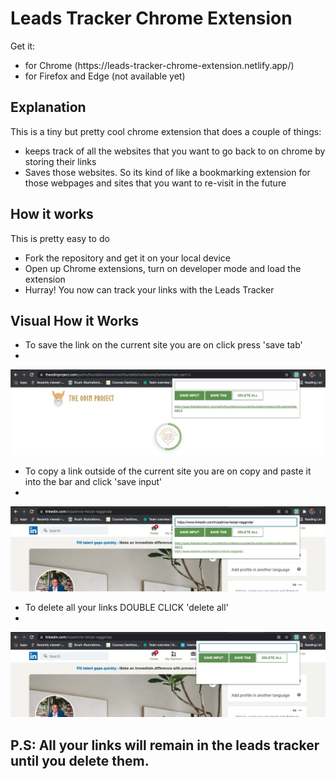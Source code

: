 # Leads Tracker Chrome Extension

Get it:
<ul>
<li> for Chrome (https://leads-tracker-chrome-extension.netlify.app/)</li>
<li> for Firefox and Edge (not available yet)</li>
</ul>

## Explanation
This is a tiny but pretty cool chrome extension that does a couple of things:

<ul>
<li>keeps track of all the websites that you want to go back to on chrome by storing their links</li>
<li>Saves those websites. So its kind of like a bookmarking extension for those webpages and sites that you want to re-visit in the future</li>
</ul>

## How it works
This is pretty easy to do

<ul>
<li>Fork the repository and get it on your local device</li>
<li>Open up Chrome extensions, turn on developer mode and load the extension</li>
<li>Hurray! You now can track your links with the Leads Tracker</li>
 </ul>

## Visual How it Works
<ul>
 <li>To save the link on the current site you are on click press 'save tab'<li>
</ul>
<img src = "images/save tab.jpg">


<ul>
<li>To copy a link outside of the current site you are on copy and paste it into the bar and click 'save input'<li>
</ul>
<img src = "images/save input.jpg">

<ul>
<li>To delete all your links DOUBLE CLICK 'delete all'<li>
</ul>
<img src = "images/delete all.jpg">


## P.S: All your links will remain in the leads tracker until you delete them.


